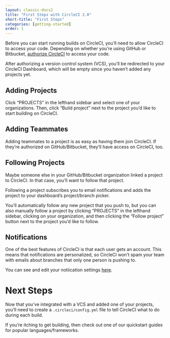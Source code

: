 ```yaml
---
layout: classic-docs2
title: "First Steps with CircleCI 2.0"
short-title: "First Steps"
categories: [getting-started]
order: 1
---
```


Before you can start running builds on CircleCI, you’ll need to allow CircleCI to access your code. Depending on whether you’re using GitHub or Bitbucket, [authorize CircleCI](https://circleci.com/signup/) to access your code.

After authorizing a version control system (VCS), you’ll be redirected to your CircleCI Dashboard, which will be empty since you haven’t added any projects yet.

## Adding Projects

Click “PROJECTS” in the lefthand sidebar and select one of your organizations. Then, click “Build project” next to the project you’d like to start building on CircleCI.

## Adding Teammates

Adding teammates to a project is as easy as having them join CircleCI. If they’re authorized on GitHub/Bitbucket, they’ll have access on CircleCI, too.

## Following Projects

Maybe someone else in your GitHub/Bitbucket organization linked a project to CircleCI. In that case, you’ll want to follow that project.

Following a project subscribes you to email notifications and adds the project to your dashboard’s project/branch picker.

You’ll automatically follow any new project that you push to, but you can also manually follow a project by clicking “PROJECTS” in the lefthand sidebar, clicking on your organization, and then clicking the “Follow project” button next to the project you’d like to follow.

## Notifications

One of the best features of CircleCI is that each user gets an account. This means that notifications are personalized, so CircleCI won’t spam your team with emails about branches that only one person is pushing to.

You can see and edit your notiication settings [here](https://circleci.com/account/notifications).

# Next Steps

Now that you’ve integrated with a VCS and added one of your projects, you’ll need to create a `.circleci/config.yml` file to tell CircleCI what to do during each build.

If you’re itching to get building, then check out one of our quickstart guides for popular languages/frameworks.
